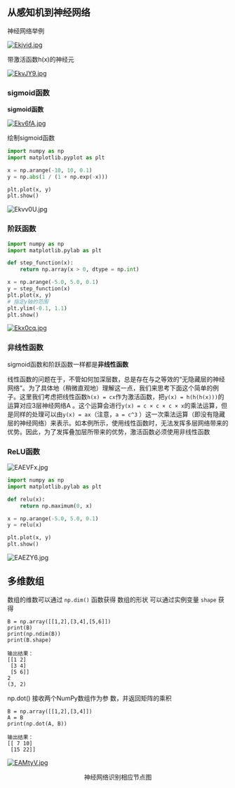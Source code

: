 ## 从感知机到神经网络
神经网络举例

[![Ekjvid.jpg](https://s2.ax1x.com/2019/04/22/Ekjvid.jpg)](https://imgchr.com/i/Ekjvid)

带激活函数h(x)的神经元

[![EkvJY9.jpg](https://s2.ax1x.com/2019/04/22/EkvJY9.jpg)](https://imgchr.com/i/EkvJY9)

### sigmoid函数
**sigmoid函数**

[![Ekv6fA.jpg](https://s2.ax1x.com/2019/04/22/Ekv6fA.jpg)](https://imgchr.com/i/Ekv6fA)

绘制sigmoid函数
```python
import numpy as np
import matplotlib.pyplot as plt

x = np.arange(-10, 10, 0.1)
y = np.abs(1 / (1 + np.exp(-x)))

plt.plot(x, y)
plt.show()
```

![Ekvv0U.jpg](https://s2.ax1x.com/2019/04/22/Ekvv0U.jpg)


### 阶跃函数
```python
import numpy as np
import matplotlib.pylab as plt

def step_function(x):
    return np.array(x > 0, dtype = np.int)

x = np.arange(-5.0, 5.0, 0.1)
y = step_function(x)
plt.plot(x, y)
# 指定y轴的范围
plt.ylim(-0.1, 1.1)
plt.show()
```

[![Ekx0cq.jpg](https://s2.ax1x.com/2019/04/22/Ekx0cq.jpg)](https://imgchr.com/i/Ekx0cq)

### 非线性函数

sigmoid函数和阶跃函数一样都是**非线性函数**

线性函数的问题在于，不管如何加深层数，总是存在与之等效的“无隐藏层的神经网络”。为了具体地（稍微直观地）理解这一点，我们来思考下面这个简单的例子。这里我们考虑把线性函数`h(x) = cx`作为激活函数，把`y(x) = h(h(h(x)))`的运算对应3层神经网络A 。这个运算会进行`y(x) = c × c × c × x`的乘法运算，但是同样的处理可以由`y(x) = ax`（注意，`a = c^3` ）这一次乘法运算（即没有隐藏层的神经网络）来表示。如本例所示，使用线性函数时，无法发挥多层网络带来的优势。因此，为了发挥叠加层所带来的优势，激活函数必须使用非线性函数

### ReLU函数
![EAEVFx.jpg](https://s2.ax1x.com/2019/04/22/EAEVFx.jpg)

```python
import numpy as np
import matplotlib.pylab as plt

def relu(x):
    return np.maximum(0, x)

x = np.arange(-5.0, 5.0, 0.1)
y = relu(x)

plt.plot(x, y)
plt.show()
```

![EAEZY6.jpg](https://s2.ax1x.com/2019/04/22/EAEZY6.jpg)

## 多维数组
数组的维数可以通过 `np.dim()` 函数获得
数组的形状
可以通过实例变量 `shape` 获得

```
B = np.array([[1,2],[3,4],[5,6]])
print(B)
print(np.ndim(B))
print(B.shape)

输出结果：
[[1 2]
 [3 4]
 [5 6]]
2
(3, 2)
```
np.dot() 接收两个NumPy数组作为参
数，并返回矩阵的乘积
```
B = np.array([[1,2],[3,4]])
A = B
print(np.dot(A, B))

输出结果：
[[ 7 10]
 [15 22]]
```

<!-- <center> -->
[![EAMtyV.jpg](https://s2.ax1x.com/2019/04/22/EAMtyV.jpg)](https://imgchr.com/i/EAMtyV)
<!-- </center> -->

<center>神经网络识别相应节点图<center>


